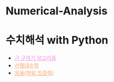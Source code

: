 # Numerical-Analysis


# 수치해석 with Python
<ul>
  <li><a href="https://github.com/yanggak12/Numerical-Analysis/tree/main/find%20x%20method" style="color:#F28FE3">근 구하기 알고리즘</a></li>
  <li><a href="https://github.com/yanggak12/Numerical-Analysis/tree/main/linear%20algebra" style="color:#FAA160">선형대수학</a></li>
  <li><a href="https://github.com/yanggak12/Numerical-Analysis/tree/main/ApplyIO" style="color:#FAA160">응용(파일 입출력)</a></li>
</ul>
